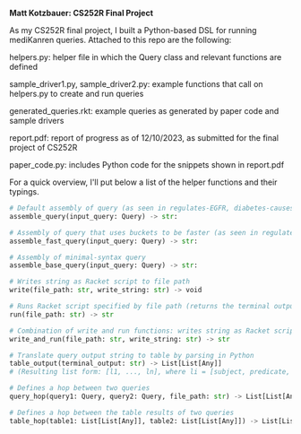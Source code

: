 
__Matt Kotzbauer: CS252R Final Project__

As my CS252R final project, I built a Python-based DSL for running mediKanren queries. Attached to this repo are the following: 

helpers.py: helper file in which the Query class and relevant functions are defined

sample_driver1.py, sample_driver2.py: example functions that call on helpers.py to create and run queries

generated_queries.rkt: example queries as generated by paper code and sample drivers

report.pdf: report of progress as of 12/10/2023, as submitted for the final project of CS252R

paper_code.py: includes Python code for the snippets shown in report.pdf

For a quick overview, I'll put below a list of the helper functions and their typings.

```python
# Default assembly of query (as seen in regulates-EGFR, diabetes-causes, and diabetes-treatments)
assemble_query(input_query: Query) -> str:

# Assembly of query that uses buckets to be faster (as seen in regulates-EGFR-faster and imatinib-regulates-faster)
assemble_fast_query(input_query: Query) -> str:

# Assembly of minimal-syntax query
assemble_base_query(input_query: Query) -> str:

# Writes string as Racket script to file path
write(file_path: str, write_string: str) -> void

# Runs Racket script specified by file path (returns the terminal output from the query)
run(file_path: str) -> str

# Combination of write and run functions: writes string as Racket script to file path and runs it (returns the terminal output from the query)
write_and_run(file_path: str, write_string: str) -> str

# Translate query output string to table by parsing in Python
table_output(terminal_output: str) -> List[List[Any]]
# (Resulting list form: [l1, ..., ln], where li = [subject, predicate, object, {key_1: aux_list_1, ..., key_m: aux_list_m}] )

# Defines a hop between two queries
query_hop(query1: Query, query2: Query, file_path: str) -> List[List[Any]]

# Defines a hop between the table results of two queries
table_hop(table1: List[List[Any]], table2: List[List[Any]]) -> List[List[Any]]





